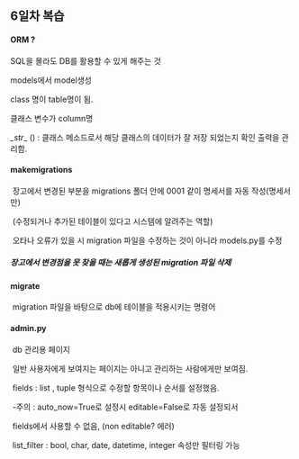 ## 6일차 복습



#### ORM ?

SQL을 몰라도 DB를 활용할 수 있게 해주는 것 



models에서 model생성

class 명이 table명이 됨.

클래스 변수가 column명

_\_str__ () : 클래스 메소드로서 해당 클래스의 데이터가 잘 저장 되었는지 확인 출력을 관리함. 



#### makemigrations 

​					장고에서 변경된 부분을 migrations 폴더 안에 0001 같이 명세서를 자동 작성(명세서만)

​					 (수정되거나 추가된 테이블이 있다고 시스템에 알려주는 역할)

​					오타나 오류가 있을 시 migration 파일을 수정하는 것이 아니라 models.py를 수정

##### 					장고에서 변경점을 못 찾을 때는 새롭게 생성된 migration 파일 삭제



#### migrate

​				migration 파일을 바탕으로 db에 테이블을 적용시키는 명령어



#### admin.py

​				db 관리용 페이지

​				일반 사용자에게 보여지는 페이지는 아니고 관리하는 사람에게만 보여짐.

​			 	fields : list , tuple 형식으로 수정할 항목이나 순서를 설정했음.

​							-주의 : auto_now=True로 설정시 editable=False로 자동 설정되서 

​									    fields에서 사용할 수 없음, (non editable? 에러)

​				list_filter : bool, char, date, datetime, integer 속성만 필터링 가능